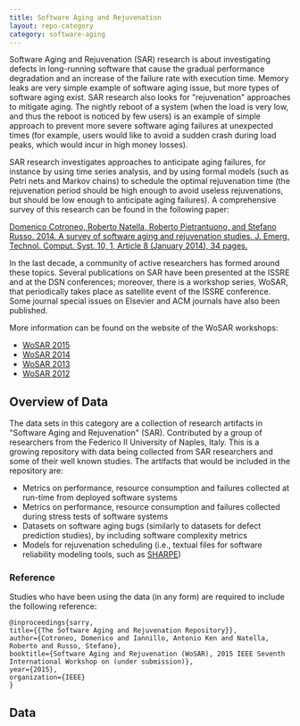 ```yaml
---
title: Software Aging and Rejuvenation
layout: repo-category
category: software-aging
---
```


Software Aging and Rejuvenation (SAR) research is about investigating defects in long-running software that cause the
gradual performance degradation and an increase of the failure rate with execution time.
Memory leaks are very simple example of software aging issue, but more types of software
aging exist. SAR research also looks for "rejuvenation" approaches to mitigate aging.
The nightly reboot of a system (when the load is very low, and thus the reboot is noticed by few users)
is an example of simple approach to prevent more severe software aging failures at unexpected times
(for example, users would like to avoid a sudden crash during load peaks, which would incur in high money losses).

SAR research investigates approaches to anticipate aging failures, for instance by using
time series analysis, and by using formal models (such as Petri nets and Markov chains) to schedule
the optimal rejuvenation time (the rejuvenation period should be high enough to avoid useless rejuvenations,
but should be low enough to anticipate aging failures). A comprehensive survey of this research
can be found in the following paper: 

[Domenico Cotroneo, Roberto Natella, Roberto Pietrantuono, and Stefano Russo. 2014. A survey of software aging and rejuvenation studies. J. Emerg. Technol. Comput. Syst. 10, 1, Article 8 (January 2014), 34 pages.](http://dl.acm.org/citation.cfm?id=2539117)

In the last decade, a community of active researchers has formed around these topics.
Several publications on SAR have been presented at the ISSRE and at the DSN conferences;
moreover, there is a workshop series, WoSAR, that periodically takes place as satellite event
of the ISSRE conference. Some journal special issues on Elsevier and ACM journals have also
been published. 

More information can be found on the website of the WoSAR workshops:

* [WoSAR 2015](https://sites.google.com/site/wosar2015/)
* [WoSAR 2014](https://sites.google.com/site/wosar2014/)
* [WoSAR 2013](https://sites.google.com/site/wosar2013/)
* [WoSAR 2012](https://sites.google.com/site/wosar2012/)

## Overview of Data

The data sets in this category are a collection of research artifacts in "Software Aging and Rejuvenation" (SAR). Contributed by a group of researchers from the Federico II University of Naples, Italy. This is a growing repository with data being collected from SAR researchers and some of their well known studies. The artifacts that would be included in the repository are:

- Metrics on performance, resource consumption and failures collected at run-time from deployed software systems
- Metrics on performance, resource consumption and failures collected during stress tests of software systems
- Datasets on software aging bugs (similarly to datasets for defect prediction studies), by including software complexity metrics
- Models for rejuvenation scheduling (i.e., textual files for software reliability modeling tools, such as [SHARPE](http://sharpe.pratt.duke.edu/))

### Reference
Studies who have been using the data (in any form) are required to include the following reference:
``` 
@inproceedings{sarry,
title={{The Software Aging and Rejuvenation Repository}},
author={Cotroneo, Domenico and Iannillo, Antonio Ken and Natella, Roberto and Russo, Stefano},
booktitle={Software Aging and Rejuvenation (WoSAR), 2015 IEEE Seventh International Workshop on (under submission)},
year={2015},
organization={IEEE}
}
```
## Data 

